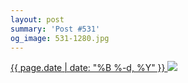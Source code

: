 ```yaml
---
layout: post
summary: 'Post #531'
og_image: 531-1280.jpg
---
```


<p>
 <time>
  <a href="/531">
   {{ page.date | date: "%B %-d, %Y" }}
  </a>
 </time>
 <a href="/531">
  <img sizes="(min-width: 700px) 50vw, calc(100vw - 2rem)" src="{{ site.assets_url }}/531-640.jpg" srcset="{{ site.assets_url }}/531-320.jpg 320w, {{ site.assets_url }}/531-640.jpg 640w, {{ site.assets_url }}/531-960.jpg 960w, {{ site.assets_url }}/531-1280.jpg 1280w"/>
 </a>
</p>

